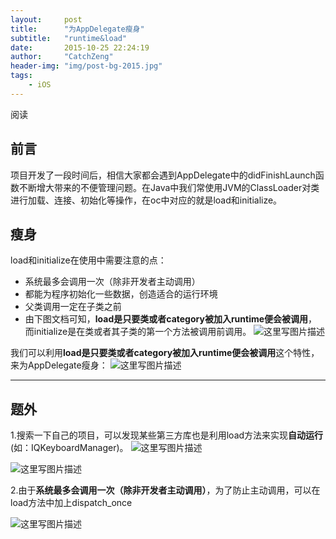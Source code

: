 ```yaml
---
layout:     post
title:      "为AppDelegate瘦身"
subtitle:   "runtime&load"
date:       2015-10-25 22:24:19
author:     "CatchZeng"
header-img: "img/post-bg-2015.jpg"
tags:
    - iOS
---
```


<span id="busuanzi_container_page_pv">
阅读 <span id="busuanzi_value_page_pv"></span>
</span>

## 前言

项目开发了一段时间后，相信大家都会遇到AppDelegate中的didFinishLaunch函数不断增大带来的不便管理问题。在Java中我们常使用JVM的ClassLoader对类进行加载、连接、初始化等操作，在oc中对应的就是load和initialize。


## 瘦身
load和initialize在使用中需要注意的点：

 - 系统最多会调用一次（除非开发者主动调用）
 - 都能为程序初始化一些数据，创造适合的运行环境
 - 父类调用一定在子类之前
 - 由下图文档可知，**load是只要类或者category被加入runtime便会被调用**，而initialize是在类或者其子类的第一个方法被调用前调用。
![这里写图片描述](http://img.blog.csdn.net/20151024085728124)

我们可以利用**load是只要类或者category被加入runtime便会被调用**这个特性，来为AppDelegate瘦身：
![这里写图片描述](http://img.blog.csdn.net/20151024092327331)


----------


## 题外
1.搜索一下自己的项目，可以发现某些第三方库也是利用load方法来实现**自动运行**(如：IQKeyboardManager)。
![这里写图片描述](http://img.blog.csdn.net/20151024093003486)

![这里写图片描述](http://img.blog.csdn.net/20151024093137407)


2.由于**系统最多会调用一次（除非开发者主动调用）**，为了防止主动调用，可以在load方法中加上dispatch_once

![这里写图片描述](http://img.blog.csdn.net/20151024093529899)
